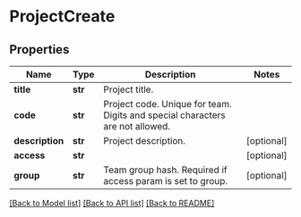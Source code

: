 # ProjectCreate


## Properties
Name | Type | Description | Notes
------------ | ------------- | ------------- | -------------
**title** | **str** | Project title. | 
**code** | **str** | Project code. Unique for team. Digits and special characters are not allowed. | 
**description** | **str** | Project description. | [optional] 
**access** | **str** |  | [optional] 
**group** | **str** | Team group hash. Required if access param is set to group. | [optional] 

[[Back to Model list]](../README.md#documentation-for-models) [[Back to API list]](../README.md#documentation-for-api-endpoints) [[Back to README]](../README.md)


